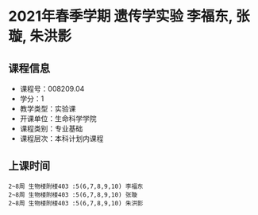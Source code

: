 # 2021年春季学期 遗传学实验 李福东, 张璇, 朱洪影






## 课程信息

- 课程号：008209.04
- 学分：1
- 教学类型：实验课
- 开课单位：生命科学学院
- 课程类别：专业基础
- 课程层次：本科计划内课程

## 上课时间

```
2~8周 生物楼附楼403 :5(6,7,8,9,10) 李福东
2~8周 生物楼附楼403 :5(6,7,8,9,10) 张璇
2~8周 生物楼附楼403 :5(6,7,8,9,10) 朱洪影
```

